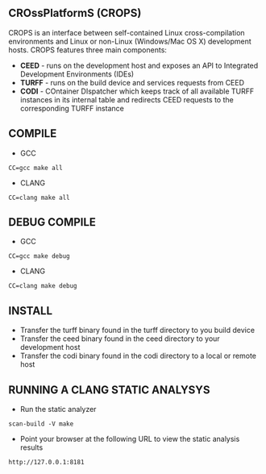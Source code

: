 ## CROssPlatformS (CROPS)

CROPS is an interface between self-contained Linux cross-compilation environments and Linux or non-Linux (Windows/Mac OS X) development hosts. CROPS features three main components:

* **CEED** - runs on the development host and exposes an API to Integrated
Development Environments (IDEs)
* **TURFF** - runs on the build device and services requests from CEED
* **CODI** - COntainer DIspatcher which keeps track of all available TURFF instances
in its internal table and redirects CEED requests to the corresponding TURFF instance


## COMPILE

* GCC

```
CC=gcc make all
```

* CLANG

```
CC=clang make all
```

## DEBUG COMPILE

* GCC

```
CC=gcc make debug
```

* CLANG

```
CC=clang make debug
```

## INSTALL

* Transfer the turff binary found in the turff directory to you build device
* Transfer the ceed binary found in the ceed directory to your development host
* Transfer the codi binary found in the codi directory to a local or remote host

## RUNNING A CLANG STATIC ANALYSYS

* Run the static analyzer

```
scan-build -V make
```

* Point your browser at the following URL to view the static analysis results

```
http://127.0.0.1:8181
```

